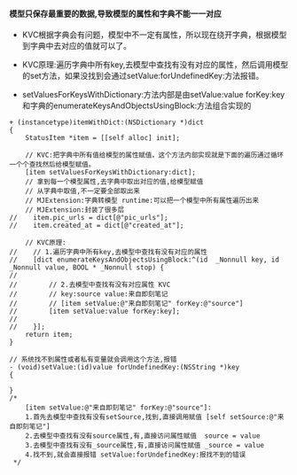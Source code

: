 ####  模型只保存最重要的数据,导致模型的属性和字典不能一一对应
- KVC根据字典会有问题，模型中不一定有属性，所以现在绕开字典，根据模型到字典中去对应的值就可以了。

- KVC原理:遍历字典中所有key,去模型中查找有没有对应的属性，然后调用模型的set方法，如果没找到会通过setValue:forUndefinedKey:方法报错。
- setValuesForKeysWithDictionary:方法内部是由setValue:value forKey:key和字典的enumerateKeysAndObjectsUsingBlock:方法组合实现的

```
+ (instancetype)itemWithDict:(NSDictionary *)dict
{
    StatusItem *item = [[self alloc] init];
    
    // KVC:把字典中所有值给模型的属性赋值，这个方法内部实现就是下面的遍历通过循环一个个查找然后给模型赋值。
    [item setValuesForKeysWithDictionary:dict];
    // 拿到每一个模型属性,去字典中取出对应的值,给模型赋值
    // 从字典中取值,不一定要全部取出来
    // MJExtension:字典转模型 runtime:可以把一个模型中所有属性遍历出来
    // MJExtension:封装了很多层
//    item.pic_urls = dict[@"pic_urls"];
//    item.created_at = dict[@"created_at"];
    
    // KVC原理:
//    // 1.遍历字典中所有key,去模型中查找有没有对应的属性
//    [dict enumerateKeysAndObjectsUsingBlock:^(id  _Nonnull key, id  _Nonnull value, BOOL * _Nonnull stop) {
//        
//        // 2.去模型中查找有没有对应属性 KVC
//        // key:source value:来自即刻笔记
//        // [item setValue:@"来自即刻笔记" forKey:@"source"]
//        [item setValue:value forKey:key];
//        
//    }];  
    return item;
}

// 系统找不到属性或者私有变量就会调用这个方法,报错
- (void)setValue:(id)value forUndefinedKey:(NSString *)key
{
    
}
/*
    [item setValue:@"来自即刻笔记" forKey:@"source"]:
    1.首先去模型中查找有没有setSource,找到,直接调用赋值 [self setSource:@"来自即刻笔记"]
    2.去模型中查找有没有source属性,有,直接访问属性赋值  source = value
    3.去模型中查找有没有_source属性,有,直接访问属性赋值 _source = value
    4.找不到,就会直接报错 setValue:forUndefinedKey:报找不到的错误
 */
```